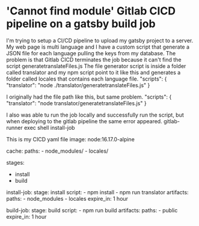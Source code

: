 
# 'Cannot find module' Gitlab CICD pipeline on a gatsby build job

I'm trying to setup a CI/CD pipeline to upload my gatsby project to a server. My web page is multi language and I have a custom script that generate a JSON file for each language pulling the keys from my database. The problem is that Gitlab CICD terminates the job because it can't find the script generatetranslateFiles.js
The file generator script is inside a folder called translator and my npm script point to it like this and generates a folder called locales that contains each language file.
"scripts": {
    "translator": "node ./translator/generatetranslateFiles.js"
  }


I originally had the file path like this, but same problem.
"scripts": {
    "translator": "node translator/generatetranslateFiles.js"
  }

I also was able tu run the job locally and successfully run the script, but when deploying to the gitlab pipeline the same error appeared.
gitlab-runner exec shell install-job

This is my CICD yaml file
image: node:16.17.0-alpine

cache:
  paths:
    - node_modules/
    - locales/

stages:
  - install
  - build

install-job:
  stage: install
  script:
    - npm install
    - npm run translator
  artifacts:
    paths:
      - node_modules
      - locales
    expire_in: 1 hour

build-job:
  stage: build
  script:
    - npm run build
  artifacts:
    paths:
      - public
    expire_in: 1 hour


        
